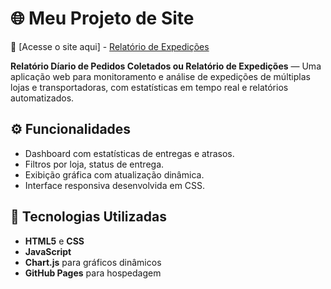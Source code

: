 # 🌐 Meu Projeto de Site

🔗 [Acesse o site aqui] - [Relatório de Expedições](https://ozymandiasbrando.github.io/Relatorio-Diario-de-Pedidos-Coletados/)

**Relatório Díario de Pedidos Coletados ou Relatório de Expedições**  — Uma aplicação web para monitoramento e análise de expedições de múltiplas lojas e transportadoras, com estatísticas em tempo real e relatórios automatizados.

## ⚙️ Funcionalidades
- Dashboard com estatísticas de entregas e atrasos.  
- Filtros por loja, status de entrega.  
- Exibição gráfica com atualização dinâmica.  
- Interface responsiva desenvolvida em CSS.

## 🧰 Tecnologias Utilizadas
- **HTML5** e **CSS**  
- **JavaScript**  
- **Chart.js** para gráficos dinâmicos  
- **GitHub Pages** para hospedagem
